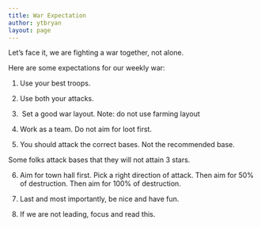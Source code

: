 ```yaml
---
title: War Expectation
author: ytbryan
layout: page
---
```

Let&#8217;s face it, we are fighting a war together, not alone.

Here are some expectations for our weekly war:

1. Use your best troops.

2. Use both your attacks.

3.  Set a good war layout. Note: do not use farming layout

4. Work as a team. Do not aim for loot first.

5. You should attack the correct bases. Not the recommended base.

Some folks attack bases that they will not attain 3 stars.

6. Aim for town hall first. Pick a right direction of attack. Then aim for 50% of destruction. Then aim for 100% of destruction.

7. Last and most importantly, be nice and have fun.

8. If we are not leading, focus and read this.